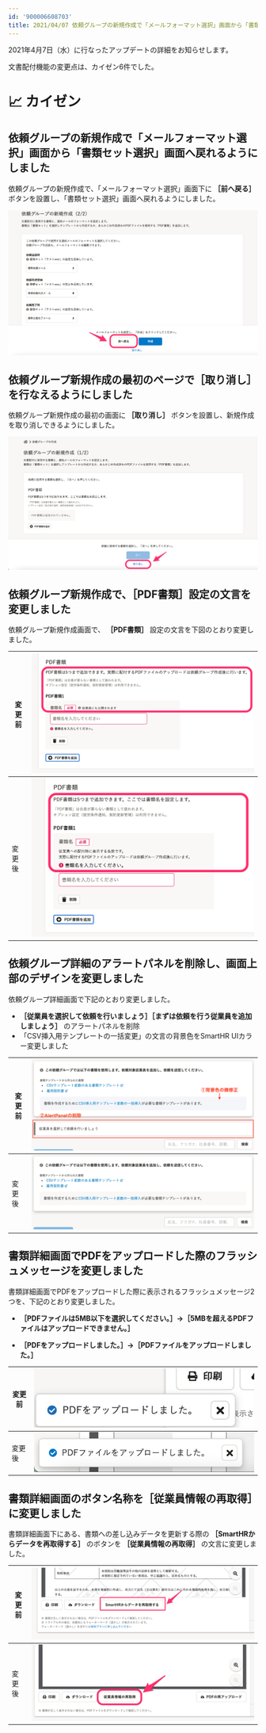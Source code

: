 ```yaml
---
id: '900006608703'
title: 2021/04/07 依頼グループの新規作成で「メールフォーマット選択」画面から「書類セット選択」画面へ戻れるようにしました 他5件
---
```

2021年4月7日（水）に行なったアップデートの詳細をお知らせします。

文書配付機能の変更点は、カイゼン6件でした。

# 📈 カイゼン

## 依頼グループの新規作成で「メールフォーマット選択」画面から「書類セット選択」画面へ戻れるようにしました

依頼グループの新規作成で、「メールフォーマット選択」画面下に **［前へ戻る］** ボタンを設置し、「書類セット選択」画面へ戻れるようにしました。

![__________2021-04-13_11_24_55.png](./__________2021-04-13_11_24_55.png)

## 依頼グループ新規作成の最初のページで［取り消し］を行なえるようにしました

依頼グループ新規作成の最初の画面に **［取り消し］** ボタンを設置し、新規作成を取り消しできるようにしました。

![__________2021-04-13_11_31_03.png](./__________2021-04-13_11_31_03.png)

## 依頼グループ新規作成で、［PDF書類］設定の文言を変更しました

依頼グループ新規作成画面で、 **［PDF書類］** 設定の文言を下図のとおり変更しました。

| 変更前 |   ![upload_f14ce7bab08c27289b4aac484fb7245c-2.png](./upload_f14ce7bab08c27289b4aac484fb7245c-2.png)   |
| --- | --- |
| 変更後 | ![upload_5106ea7471781e60c1bd5915b95dfcee-3.png](./upload_5106ea7471781e60c1bd5915b95dfcee-3.png) |

## 依頼グループ詳細のアラートパネルを削除し、画面上部のデザインを変更しました

依頼グループ詳細画面で下記のとおり変更しました。

-  **［従業員を選択して依頼を行いましょう］［まずは依頼を行う従業員を追加しましょう］** のアラートパネルを削除
- 「CSV挿入用テンプレートの一括変更」の文言の背景色をSmartHR UIカラー変更しました

| 変更前 | ![](./upload_4f08458e3a6898128b3a421dd0ce2344.png) |
| --- | --- |
| 変更後 | ![](./upload_8a8f33dc8218058cbf82448215d8ce93.png) |

## 書類詳細画面でPDFをアップロードした際のフラッシュメッセージを変更しました

書類詳細画面でPDFをアップロードした際に表示されるフラッシュメッセージ2つを、下記のとおり変更しました。

-  **［PDFファイルは5MB以下を選択してください。］→［5MBを超えるPDFファイルはアップロードできません。］** 

-  **［PDFをアップロードしました。］→［PDFファイルをアップロードしました。］** 

| 変更前 | ![](./0D7BEF16-1569-4CEA-9472-F100CE56967F_4_5005_c.jpeg) |
| --- | --- |
| 変更後 | ![](./__________2021-04-13_12_14_46.png) |

## 書類詳細画面のボタン名称を［従業員情報の再取得］に変更しました

書類詳細画面下にある、書類への差し込みデータを更新する際の **［SmartHRからデータを再取得する］** のボタンを **［従業員情報の再取得］** の文言に変更しました。

| 変更前 | ![51B11AEE-3A88-4F9E-BE3F-559EB5C35218.png](./51B11AEE-3A88-4F9E-BE3F-559EB5C35218.png) |
| --- | --- |
| 変更後 | ![](./__________2021-04-13_12_05_10.png) |
